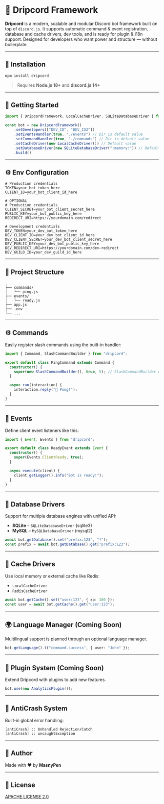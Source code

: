 # 🍣 Dripcord Framework

**Dripcord** is a modern, scalable and modular Discord bot framework built on top of `discord.js`. It supports automatic command & event registration, database and cache drivers, dev tools, and is ready for plugin & i18n support. Designed for developers who want power and structure — without boilerplate.

---

## 🚀 Installation

```bash
npm install dripcord
```

> Requires **Node.js 18+** and **discord.js 14+**

---

## 🔧 Getting Started

```ts
import { DripcordFramework, LocalCacheDriver, SQLiteDatabaseDriver } from 'dripcord'

const bot = new DripcordFramework()
    .setDevelopers(["DEV_ID", "DEV_ID2"])
    .setEventsHandler(true, "./events") // Dir is default value
    .setCommandHandler(true, "./commands") // Dir is default value
    .setCacheDriver(new LocalCacheDriver()) // Default value
    .setDatabaseDriver(new SQLiteDatabaseDriver(":memory:")) // Default value
    .build()
```

---

## ⚙️ Env Configuration

```
# Production credentials
TOKEN=your_bot_token_here
CLIENT_ID=your_bot_client_id_here 

# OPTIONAL
# Production credentials
CLIENT_SECRET=your_bot_client_secret_here
PUBLIC_KEY=your_bot_public_key_here
REDIRECT_URI=https://yourdomain.com/redirect

# Development credentials
DEV_TOKEN=your_dev_bot_token_here
DEV_CLIENT_ID=your_dev_bot_client_id_here
DEV_CLIENT_SECRET=your_dev_bot_client_secret_here
DEV_PUBLIC_KEY=your_dev_bot_public_key_here
DEV_REDIRECT_URI=https://yourdomain.com/dev-redirect
DEV_GUILD_ID=your_dev_guild_id_here

```

---

## 📁 Project Structure

```
.
├── commands/
│   └── ping.js
├── events/
│   └── ready.js
├── app.js
├── .env
└── ...
```

---

## ⚙️ Commands

Easily register slash commands using the built-in handler:

```ts
import { Command, SlashCommandBuilder } from "dripcord";

export default class PingCommand extends Command {
  constructor() {
    super(new SlashCommandBuilder(), true, 5); // SlashCommandBuilder data, perGuild boolean option, cooldown (optional)
  }

  async run(interaction) {
    interaction.reply("🏓 Pong!");
  }
}
```

---

## 📡 Events

Define client event listeners like this:

```ts
import { Event, Events } from "dripcord";

export default class ReadyEvent extends Event {
  constructor() {
    super(Events.ClientReady, true);
  }

  async execute(client) {
    client.getLogger().info("Bot is ready!");
  }
}
```

---

## 📂 Database Drivers

Support for multiple database engines with unified API:

- **SQLite** – `SQLiteDatabaseDriver` (sqlite3)
- **MySQL** – `MySQLDatabaseDriver` (mysql2)

```ts
await bot.getDatabase().set("prefix:123", "!");
const prefix = await bot.getDatabase().get("prefix:123");
```

---

## 🧠 Cache Drivers

Use local memory or external cache like Redis:

- `LocalCacheDriver`
- `RedisCacheDriver`

```ts
await bot.getCache().set("user:123", { xp: 100 });
const user = await bot.getCache().get("user:123");
```

---

## 🌍 Language Manager (Coming Soon)

Multilingual support is planned through an optional language manager.

```ts
bot.getLanguage().t("command.success", { user: "John" });
```

---

## 🧹 Plugin System (Coming Soon)

Extend Dripcord with plugins to add new features.

```ts
bot.use(new AnalyticsPlugin());
```

---

## 🚫 AntiCrash System

Built-in global error handling:

```
[antiCrash] :: Unhandled Rejection/Catch
[antiCrash] :: uncaughtException
```

---

## 🤝 Author

Made with ❤️ by **MasnyPen**

---

## 📜 License

[APACHE LICENSE 2.0](./LICENSE)

